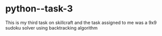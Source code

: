 # python--task-3
This is my third task on skillcraft and the task assigned to me was a  9x9 sudoku solver using backtracking algorithm 

